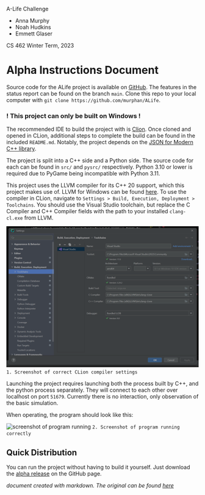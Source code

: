 A-Life Challenge

* Anna Murphy
* Noah Hudkins
* Emmett Glaser

CS 462 Winter Term, 2023

# Alpha Instructions Document

Source code for the ALife project is available on [GitHub](https://github.com/murphan/ALife). The features in the status report can be found on the branch `main`. Clone this repo to your local computer with `git clone https://github.com/murphan/ALife`.

### ! This project can only be built on Windows !

The recommended IDE to build the project with is [Clion](https://www.jetbrains.com/clion/). Once cloned and opened in CLion, additional steps to complete the build can be found in the included `README.md`. Notably, the project depends on the [JSON for Modern C++ library](https://github.com/nlohmann/json/releases/tag/v3.11.2).

The project is split into a C++ side and a Python side. The source code for each can be found in `src/` and `pysrc/` respectively. Python 3.10 or lower is required due to PyGame being incompatible with Python 3.11.

This project uses the LLVM compiler for its C++ 20 support, which this project makes use of. LLVM for Windows can be found [here](https://github.com/llvm/llvm-project/releases/tag/llvmorg-15.0.7). To use the compiler in CLion, navigate to `Settings > Build, Execution, Deployment > Toolchains`. You should use the Visual Studio toolchain, but replace the C Compiler and C++ Compiler fields with the path to your installed `clang-cl.exe` from LLVM.

![compiler setup](compiler-setup.png)
```1. Screenshot of correct CLion compiler settings```

Launching the project requires launching both the process built by C++, and the python process separately. They will connect to each other over localhost on port `51679`. Currently there is no interaction, only observation of the basic simulation.

When operating, the program should look like this:

![screenshot of program running](screenshot.png)
```2. Screenshot of program running correctly```

## Quick Distribution

You can run the project without having to build it yourself. Just download the [alpha release](https://github.com/murphan/ALife/releases/tag/v0.0.0) on the GitHub page.

*document created with markdown. The original can be found [here](https://github.com/murphan/ALife/blob/alpha-instructions-doc/doc/instructions.md)*
